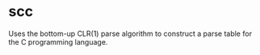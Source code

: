 # scc

Uses the bottom-up CLR(1) parse algorithm to construct a parse table for the C
programming language.
